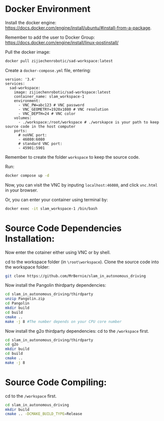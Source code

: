 # Docker Environment

Install the docker engine: https://docs.docker.com/engine/install/ubuntu/#install-from-a-package.

Remember to add the user to Docker Group: https://docs.docker.com/engine/install/linux-postinstall/

Pull the docker image: 
```bash
docker pull zijiechenrobotic/sad-workspace:latest
```

Create a `docker-compose.yml` file, entering:
```
version: '3.4'
services:
  sad-workspace:
    image: zijiechenrobotic/sad-workspace:latest
    container_name: slam_workspace-1
    environment:
      - VNC_PW=abc123 # VNC password
      - VNC_GEOMETRY=1920x1080 # VNC resolution
      - VNC_DEPTH=24 # VNC color
    volumes:
      - ./workspace:/root/workspace # ./worskapce is your path to keep source code in the host computer
    ports:
      # noVNC port:
      - 46080:6080
      # standard VNC port:
      - 45901:5901
```
Remember to create the folder `workspace` to keep the source code.

Run:
```bash
docker compose up -d
```

Now, you can visit the VNC by inputing `localhost:46080`, and click `vnc.html` in your browser.

Or, you can enter your container using terminal by:
```bash
docker exec -it slam_workspace-1 /bin/bash
```

# Source Code Dependencies Installation: 

Now enter the cotainer either using VNC or by shell.

cd to the workspace folder (in `\root\workspace`). Clone the source code into the workspace folder:
```bash
git clone https://github.com/MrBernie/slam_in_autonomous_driving
```
Now install the Pangolin thirdparty dependencies:
```bash
cd slam_in_autonomous_driving/thirdparty
unzip Pangolin.zip
cd Pangolin
mkdir build
cd build
cmake ..
make -j 8 #The number depends on your CPU core number
```

Now install the g2o thirdparty dependencies:
cd to the `/workspace` first.
```bash
cd slam_in_autonomous_driving/thirdparty
cd g2o
mkdir build
cd build
cmake ..
make -j 8
```

# Source Code Compiling:
cd to the `/workspace` first.
```bash
cd slam_in_autonomous_driving
mkdir build
cmake .. -DCMAKE_BUILD_TYPE=Release
```



